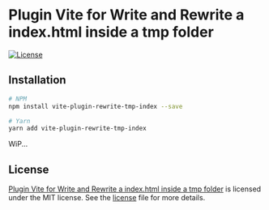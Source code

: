 # Plugin Vite for Write and Rewrite a index.html inside a tmp folder

<a href="https://github.com/otavio-paganotti/vite-plugin-rewrite-tmp-index/blob/main/LICENSE"><img src="https://img.shields.io/github/license/otavio-paganotti/vite-plugin-rewrite-tmp-index" alt="License" /></a>

## Installation

```BASH
# NPM
npm install vite-plugin-rewrite-tmp-index --save

# Yarn
yarn add vite-plugin-rewrite-tmp-index
```

WiP...

## License

[Plugin Vite for Write and Rewrite a index.html inside a tmp folder](https://github.com/otavio-paganotti/vite-plugin-rewrite-tmp-index) is licensed under the MIT license.
See the [license](https://github.com/otavio-paganotti/vite-plugin-rewrite-tmp-index/blob/main/LICENSE) file for more details.